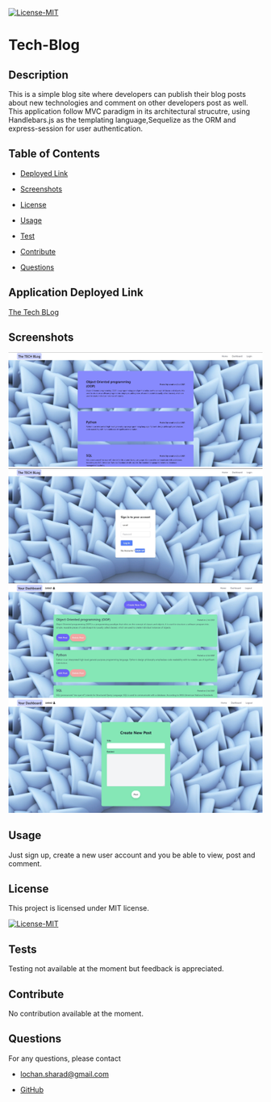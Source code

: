 [![License-MIT](https://img.shields.io/badge/license-MIT-green)](https://opensource.org/licenses/MIT)

# Tech-Blog

## Description

This is a simple blog site where developers can publish their blog posts about new technologies and comment on other developers post as well. This application follow MVC paradigm in its architectural strucutre, using Handlebars.js as the templating language,Sequelize as the ORM and express-session for user authentication.

## Table of Contents

- [Deployed Link](#link)

- [Screenshots](#screenshots)

- [License](#license)

- [Usage](#usage)

- [Test](#tests)

- [Contribute](#contribute)

- [Questions](#questions)

## Application Deployed Link

[The Tech BLog](https://dudley-mountie-64122.herokuapp.com/)

## Screenshots

![Tech-Blog-homepage](./assets/images/tech-blog-homepage.jpg)
![Tech-Blog-login](./assets/images/tech-blog-login.jpg)
![Tech-Blog-dashboard](./assets/images/tech-blog-dashboard.jpg)
![Tech-Blog-newpost](./assets/images/tech-blog-newpost.jpg)

## Usage

Just sign up, create a new user account and you be able to view, post and comment.

## License

This project is licensed under MIT license.

[![License-MIT](https://img.shields.io/badge/license-MIT-green)](https://opensource.org/licenses/MIT)

## Tests

Testing not available at the moment but feedback is appreciated.

## Contribute

No contribution available at the moment.

## Questions

For any questions, please contact

- lochan.sharad@gmail.com

- [GitHub](https://github.com/best15)
